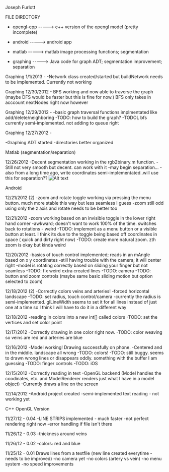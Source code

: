 

Joseph Furlott

FILE DIRECTORY
- opengl-cpp -----> c++ version of the opengl model (pretty incomplete)

- android    -----> android app

- matlab     -----> matlab image processing functions; segmentation

- graphing   -----> Java code for graph ADT; segmentation improvement; separation



Graphing 1/1/2013 -
	-Network class created/started but buildNetwork needs to be implemented. Currently not working


Graphing 12/30/2012 - BFS working and now able to traverse the graph (maybe DFS would be faster but this is fine for now.) BFS only takes in acccount nextNodes right now however


Graphing 12/29/2012 -
	-basic graph traversal functions implmentated like add/delete/neighboring
	-TODO: how to build the graph? 
	-TODOL bfs currently semi-implemented. not adding to queue right

Graphing 12/27/2012 -

-Graphing ADT started
-directories better organized


Matlab (segmentation/separation)

12/26/2012
-Decent segmentation working in the rgb2binary.m function.
-Still not very smooth but decent.  can work with it
-may begin separation...
-also from a long time ago, write coordinates semi-implementated..will use this for separation??
![Alt text](https://raw.github.com/jmfurlott/opengl-network-model/master/matlab/output_binary.jpg?login=jmfurlott&token=945c1eb9788fe354a7bf537baa4976b3)




Android 


12/21/2012 (2)
-zoom and rotate toggle working via pressing the menu button.  much more
stable this way but less seamless I guess
-zoom still odd using only the z axis and rotate needs to be better too

12/21/2012
-zoom working based on an invisible toggle in the lower right hand corner
-awkward; doesn't want to work 100% of the time. switches back to rotations - weird
-TODO: implement as a menu button or a visible button at least. I think its due
	to the toggle being based off coordinates in space ( quick and dirty right now)
-TODO: create more natural zoom.  zth zoom is okay but kinda weird


12/20/2012
-basics of touch control implemented; reads in an mAngle based on x y coordinates
-still having trouble with the camera; it will center right
-model is rotating correctly based on sliding your finger but not seamless
-TODO: fix weird extra created lines
-TODO: camera
-TODO: button and zoom controls (maybe same basic sliding motion but option selected to zoom)

12/18/2012 (2)
-Correctly colors veins and arteries!
-forced horizontal landscape
-TODO: set radius, touch control/camera
-currently the radius is semi-implemented. glLineWidth seems to set it for all lines
instead of just one at a time so I think I will have to do it in a different 
way



12/18/2012
-reading in colors into a new int[] called colors
-TODO: set the vertices and set color point


12/17/2012 
-Correctly drawing in one color right now.
-TODO: color weaving so veins are red and arteries are blue

12/16/2012
-Model working! Drawing successfully on phone.
-Centered and in the middle. landscape all wrong
-TODO: colors!
-TODO: still buggy. seems to drawn wrong lines or disappears oddly. something with
the buffer I am guessing
-TODO: finger controls
-TODO: iOS

12/15/2012
-Correctly reading in text
-OpenGL backend (Model handles the coodinates, etc.  and ModelRenderer renders just what I have in a model object)
-Currently draws a line on the screen

12/14/2012
-Android project created
-semi-implemented text reading - not working yet






C++ OpenGL Version

11/27/12 - 0.04
-LINE STRIPS implemented - much faster
-not perfect rendering right now
-error handling if file isn't there

11/26/12 - 0.03
-thickness around veins


11/26/12 - 0.02
-colors: red and blue


11/25/12 - 0.01
Draws lines from a textfile (new line created everytime - needs to be improved)
-no camera yet
-no colors (artery vs vein)
-no menu system
-no speed improvements
